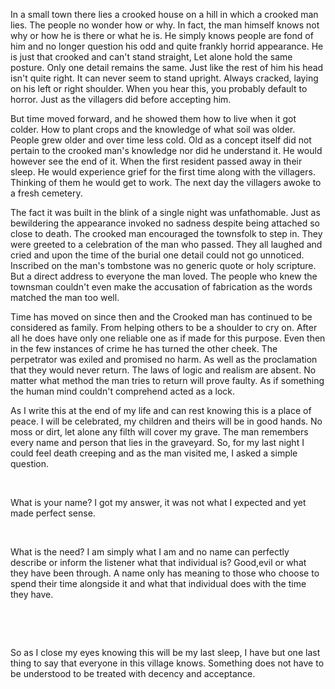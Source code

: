 In a small town there lies a crooked house on a hill in which a crooked man lies. The people no wonder how or why. In fact, the man himself knows not why or how he is there or what he is. He simply knows people are fond of him and no longer question his odd and quite frankly horrid appearance. He is just that crooked and can't stand straight, Let alone hold the same posture. Only one detail remains the same. Just like the rest of him his head isn't quite right. It can never seem to stand upright. Always cracked, laying on his left or right shoulder. When you hear this, you probably default to horror. Just as the villagers did before accepting him.  
  
 But time moved forward, and he showed them how to live when it got colder. How to plant crops and the knowledge of what soil was older. People grew older and over time less cold. Old as a concept itself did not pertain to the crooked man's knowledge nor did he understand it. He would however see the end of it. When the first resident passed away in their sleep. He would experience grief for the first time along with the villagers. Thinking of them he would get to work. The next day the villagers awoke to a fresh cemetery.  


 The fact it was built in the blink of a single night was unfathomable. Just as bewildering the appearance invoked no sadness despite being attached so close to death. The crooked man encouraged the townsfolk to step in. They were greeted to a celebration of the man who passed. They all laughed and cried and upon the time of the burial one detail could not go unnoticed. Inscribed on the man's tombstone was no generic quote or holy scripture. But a direct address to everyone the man loved. The people who knew the townsman couldn't even make the accusation of fabrication as the words matched the man too well.  


Time has moved on since then and the Crooked man has continued to be considered as family. From helping others to be a shoulder to cry on. After all he does have only one reliable one as if made for this purpose. Even then in the few instances of crime he has turned the other cheek.  The perpetrator was exiled and promised no harm. As well as the proclamation that they would never return. The laws of logic and realism are absent. No matter what method the man tries to return will prove faulty.  As if something the human mind couldn't comprehend acted as a lock.

As I write this at the end of my life and can rest knowing this is a place of peace. I will be celebrated, my children and theirs will be in good hands. No moss or dirt, let alone any filth will cover my grave. The man remembers every name and person that lies in the graveyard.  So, for my last night I could feel death creeping and as the man visited me, I asked a simple question.

&#x200B;

What is your name? I got my answer, it was not what I expected and yet made perfect sense.

&#x200B;

 What is the need? I am simply what I am and no name can perfectly describe or inform the listener what that individual is? Good,evil or what they have been through. A name only has meaning to those who choose to spend their time alongside it and what that individual does with the time they have.

&#x200B;

&#x200B;

 So as I close my eyes knowing this will be my last sleep, I have but one last thing to say that everyone in this village knows. Something does not have to be understood to be treated with decency and acceptance.  


&#x200B;

&#x200B;